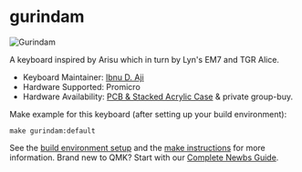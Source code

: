 # gurindam

![Gurindam](https://cdn.discordapp.com/attachments/406032987243806721/922514068265369611/IMG_20211220_222843.jpg)

A keyboard inspired by Arisu which in turn by Lyn's EM7 and TGR Alice.

* Keyboard Maintainer: [Ibnu D. Aji](https://github.com/ibnuda)
* Hardware Supported: Promicro
* Hardware Availability: [PCB & Stacked Acrylic Case](https://github.com/ibnuda/gurindam) & private group-buy.

Make example for this keyboard (after setting up your build environment):

    make gurindam:default

See the [build environment setup](https://docs.qmk.fm/#/getting_started_build_tools) and the [make instructions](https://docs.qmk.fm/#/getting_started_make_guide) for more information. Brand new to QMK? Start with our [Complete Newbs Guide](https://docs.qmk.fm/#/newbs).
